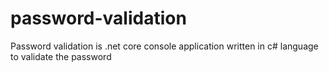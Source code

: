 # password-validation
Password validation is .net core console application written in c# language to validate the password
